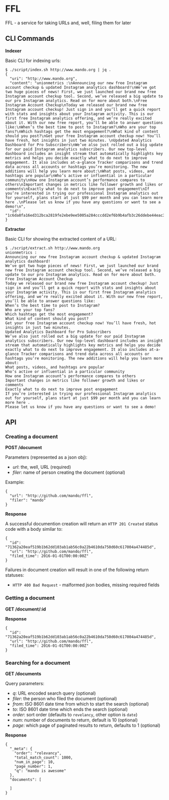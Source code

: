 # FFL

FFL - a service for taking URLs and, well, filing them for later

## CLI Commands

**Indexer**

Basic CLI for indexing urls:

```
$ ./script/index.sh http://www.mando.org | jq .
{
  "uri": "http://www.mando.org",
  "content": "unionmetrics :\nAnnouncing our new free Instagram account checkup & updated Instagram analytics dashboard!\nWe’ve got two huge pieces of news! First, we just launched our brand new free Instagram account checkup tool. Second, we’ve released a big update to our pro Instagram analytics. Read on for more about both.\nFree Instagram Account Checkup\nToday we released our brand new free Instagram account checkup! Just sign in and you’ll get a quick report with stats and insights about your Instagram activity. This is our first free Instagram analytics offering, and we’re really excited about it. With our new free report, you’ll be able to answer questions like:\nWhen’s the best time to post to Instagram?\nWho are your top fans?\nWhich hashtags get the most engagement?\nWhat kind of content should you post?\nGet your free Instagram account checkup now! You’ll have fresh, hot insights in just two minutes. \nUpdated Analytics Dashboard for Pro Subscribers\nWe’ve also just rolled out a big update for our paid Instagram analytics subscribers. Our new top-level dashboard includes an insight stream that automatically highlights key metrics and helps you decide exactly what to do next to improve engagement. It also includes at-a-glance Tracker comparisons and trend data across all accounts or hashtags you’re monitoring. The new additions will help you learn more about:\nWhat posts, videos, and hashtags are popular\nWho’s active or influential in a particular community\nHow one Instagram account’s performance compares to others\nImportant changes in metrics like follower growth and likes or comments\nExactly what to do next to improve post engagement\nIf you’re interested in trying our professional Instagram analytics out for yourself, plans start at just $99 per month and you can learn more here .\nPlease let us know if you have any questions or want to see a demo!\n",
  "id": "1c6da8fa16ed312bca2819fe2ebe9ee5005a284cccdd2ef6b9b4afb3c26ddebe44eac3ed429f9ad7c3196c5c6f91827ddc9b83813c36b2df1a884040a07d7edf"
}
```

**Extractor**

Basic CLI for showing the extracted content of a URL:

```
$ ./script/extract.sh http://www.mando.org
unionmetrics :
Announcing our new free Instagram account checkup & updated Instagram analytics dashboard!
We’ve got two huge pieces of news! First, we just launched our brand new free Instagram account checkup tool. Second, we’ve released a big update to our pro Instagram analytics. Read on for more about both.
Free Instagram Account Checkup
Today we released our brand new free Instagram account checkup! Just sign in and you’ll get a quick report with stats and insights about your Instagram activity. This is our first free Instagram analytics offering, and we’re really excited about it. With our new free report, you’ll be able to answer questions like:
When’s the best time to post to Instagram?
Who are your top fans?
Which hashtags get the most engagement?
What kind of content should you post?
Get your free Instagram account checkup now! You’ll have fresh, hot insights in just two minutes. 
Updated Analytics Dashboard for Pro Subscribers
We’ve also just rolled out a big update for our paid Instagram analytics subscribers. Our new top-level dashboard includes an insight stream that automatically highlights key metrics and helps you decide exactly what to do next to improve engagement. It also includes at-a-glance Tracker comparisons and trend data across all accounts or hashtags you’re monitoring. The new additions will help you learn more about:
What posts, videos, and hashtags are popular
Who’s active or influential in a particular community
How one Instagram account’s performance compares to others
Important changes in metrics like follower growth and likes or comments
Exactly what to do next to improve post engagement
If you’re interested in trying our professional Instagram analytics out for yourself, plans start at just $99 per month and you can learn more here .
Please let us know if you have any questions or want to see a demo!
```
## API

### Creating a document
**POST /document**

Parameters (represented as a json obj):

* _url_: the, well, URL (required)
* _filer_: name of person creating the document (optional)

Example:

    {
      "url": "http://github.com/mando/ffl",
      "filer": "mando"
    }

**Response**

A successful documention creation will return an `HTTP 201 Created` status code with a body similar to:

    {
      "id": "71362a20eaf519b1b62dd103ab1ab56c0a22b4610da750d60c617004a474485d",
      "url": "http://github.com/mando/ffl",
      "filed_time": 2016-01-01T00:00:00Z"
    }

Failures in document creation will result in one of the following return statuses:

* `HTTP 400 Bad Request` - malformed json bodies, missing required fields

### Getting a document
**GET /document/:id**

**Response**

    {
      "id": "71362a20eaf519b1b62dd103ab1ab56c0a22b4610da750d60c617004a474485d",
      "url": "http://github.com/mando/ffl",
      "filed_time": 2016-01-01T00:00:00Z"
    }

### Searching for a document
**GET /documents**

Query parameters:

* _q_: URL encoded search query (optional)
* _filer_: the person who filed the document (optional)
* _from_: ISO 8601 date time from which to start the search (optional)
* _to_: ISO 8601 date time which ends the search (optional)
* _order_: sort order (defaults to `revelancy`, other option is `date`)
* _num_: number of documents to return, default is 10 (optional)
* _page_: which page of paginated results to return, defaults to 1 (optional)

**Response**

    {
      "_meta": {
        "order": "relevancy",
        "total_match_count": 1000,
        "num_in_page": 10,
        "page_number": 1,
        "q": "mando is awesome"
      },
      "documents": [

      ]
    }

